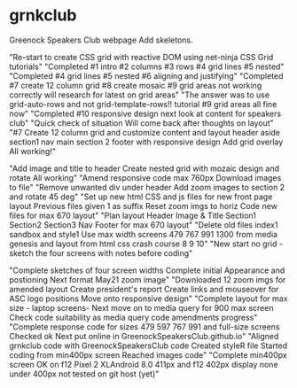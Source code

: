 # grnkclub
Greenock Speakers Club webpage
Add skeletons.

"Re-start to create CSS grid with reactive DOM using net-ninja CSS Grid tutorials"
"Completed #1 intro #2 columns #3 rows #4 grid lines #5 nested"
"Completed #4 grid lines #5 nested #6 aligning and justifying"
"Completed #7 create 12 column grid #8 create mosaic #9 grid areas not working correctly will research for latest on grid areas"
"The answer was to use grid-auto-rows and not grid-template-rows!! tutorial #9 grid areas all fine now"
"Completed #10 responsive design next look at content for speakers club"
"Quick check of situation Will come back after thoughts on layout"
"#7 Create 12 column grid and customize content and layout header aside section1 nav main section 2 footer with responsive design Add grid overlay All working!"

"Add image and title to header Create nested grid with mozaic design and rotate All working"
"Amend responsive code max 760px Download images to file"
"Remove unwanted div under header Add zoom images to section 2 and rotate 45 deg"
"Set up new html CSS and js files for new front page layout Previous files given 1 as suffix Reset zoom imgs to horiz Code new files for max 670 layout"
"Plan layout Header Image & Title Section1 Section2 Section3 Nav Footer for max 670 layout"
"Delete old files index1 sandbox and style1 Use max width screens 479 767 991 1300 from media genesis and layout from html css crash course 8 9 10"
"New start no grid - sketch the four screens with notes before coding"
<!-- const now = new Date();
console.log(now.toDateString());
document. -->
"Complete sketches of four screen widths Complete initial Appearance and postioning  Next format May21 zoom image"
"Downloaded 12 zoom imgs for amended layout Create president's report Create links and  mouseover for ASC logo positions Move onto responsive design"
"Complete layout for max size - laptop screens- Next move on to media query for 900 max screen Check code suitability as media query code amendments progress" 
"Complete response code for sizes 479  597 767 991 and full-size screens Checked ok Next put online in GreenockSpeakersClub.github.io"
"Aligned grnkclub code with GreenockSpeakersClub code Created styleR file Started coding from min400px screen Reached images code"
"Complete min400px screen OK on f12 Pixel 2 XLAndroid 8.0 411px and f12 402px display none under 400px not tested on git host (yet)"

